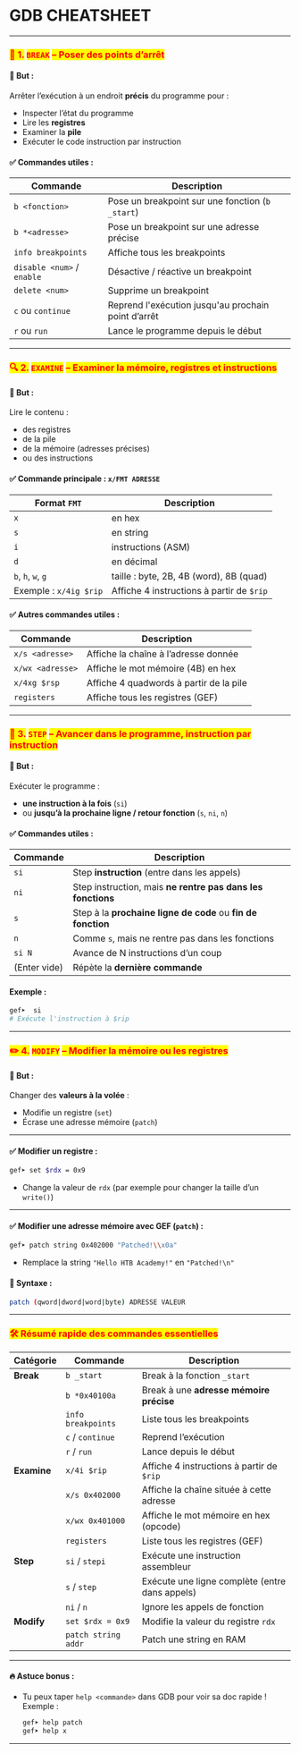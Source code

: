 # GDB CHEATSHEET

***

### <mark style="color:red;">📍 1.</mark> <mark style="color:red;"></mark><mark style="color:red;">`BREAK`</mark> <mark style="color:red;"></mark><mark style="color:red;">– Poser des points d’arrêt</mark>

#### 🎯 But :

Arrêter l’exécution à un endroit **précis** du programme pour :

* Inspecter l’état du programme
* Lire les **registres**
* Examiner la **pile**
* Exécuter le code instruction par instruction

#### ✅ Commandes utiles :

| Commande                   | Description                                         |
| -------------------------- | --------------------------------------------------- |
| `b <fonction>`             | Pose un breakpoint sur une fonction (`b _start`)    |
| `b *<adresse>`             | Pose un breakpoint sur une adresse précise          |
| `info breakpoints`         | Affiche tous les breakpoints                        |
| `disable <num>` / `enable` | Désactive / réactive un breakpoint                  |
| `delete <num>`             | Supprime un breakpoint                              |
| `c` ou `continue`          | Reprend l'exécution jusqu'au prochain point d’arrêt |
| `r` ou `run`               | Lance le programme depuis le début                  |

***

### <mark style="color:red;">🔍 2.</mark> <mark style="color:red;"></mark><mark style="color:red;">`EXAMINE`</mark> <mark style="color:red;"></mark><mark style="color:red;">– Examiner la mémoire, registres et instructions</mark>

#### 🎯 But :

Lire le contenu :

* des registres
* de la pile
* de la mémoire (adresses précises)
* ou des instructions

#### ✅ Commande principale : `x/FMT ADRESSE`

| Format `FMT`           | Description                               |
| ---------------------- | ----------------------------------------- |
| `x`                    | en hex                                    |
| `s`                    | en string                                 |
| `i`                    | instructions (ASM)                        |
| `d`                    | en décimal                                |
| `b`, `h`, `w`, `g`     | taille : byte, 2B, 4B (word), 8B (quad)   |
| Exemple : `x/4ig $rip` | Affiche 4 instructions à partir de `$rip` |

#### ✅ Autres commandes utiles :

| Commande         | Description                             |
| ---------------- | --------------------------------------- |
| `x/s <adresse>`  | Affiche la chaîne à l’adresse donnée    |
| `x/wx <adresse>` | Affiche le mot mémoire (4B) en hex      |
| `x/4xg $rsp`     | Affiche 4 quadwords à partir de la pile |
| `registers`      | Affiche tous les registres (GEF)        |

***

### <mark style="color:red;">👣 3.</mark> <mark style="color:red;"></mark><mark style="color:red;">`STEP`</mark> <mark style="color:red;"></mark><mark style="color:red;">– Avancer dans le programme, instruction par instruction</mark>

#### 🎯 But :

Exécuter le programme :

* **une instruction à la fois** (`si`)
* ou **jusqu’à la prochaine ligne / retour fonction** (`s`, `ni`, `n`)

#### ✅ Commandes utiles :

| Commande     | Description                                                  |
| ------------ | ------------------------------------------------------------ |
| `si`         | Step **instruction** (entre dans les appels)                 |
| `ni`         | Step instruction, mais **ne rentre pas dans les fonctions**  |
| `s`          | Step à la **prochaine ligne de code** ou **fin de fonction** |
| `n`          | Comme `s`, mais ne rentre pas dans les fonctions             |
| `si N`       | Avance de N instructions d’un coup                           |
| (Enter vide) | Répète la **dernière commande**                              |

#### Exemple :

```bash
gef➤  si
# Exécute l'instruction à $rip
```

***

### <mark style="color:red;">✏️ 4.</mark> <mark style="color:red;"></mark><mark style="color:red;">`MODIFY`</mark> <mark style="color:red;"></mark><mark style="color:red;">– Modifier la mémoire ou les registres</mark>

#### 🎯 But :

Changer des **valeurs à la volée** :

* Modifie un registre (`set`)
* Écrase une adresse mémoire (`patch`)

***

#### ✅ Modifier un registre :

```bash
gef➤ set $rdx = 0x9
```

* Change la valeur de `rdx` (par exemple pour changer la taille d’un `write()`)

***

#### ✅ Modifier une adresse mémoire avec GEF (`patch`) :

```bash
gef➤ patch string 0x402000 "Patched!\\x0a"
```

* Remplace la string `"Hello HTB Academy!"` en `"Patched!\n"`

#### 📌 Syntaxe :

```bash
patch (qword|dword|word|byte) ADRESSE VALEUR
```

***

### <mark style="color:red;">🛠️ Résumé rapide des commandes essentielles</mark>

| Catégorie   | Commande            | Description                                    |
| ----------- | ------------------- | ---------------------------------------------- |
| **Break**   | `b _start`          | Break à la fonction `_start`                   |
|             | `b *0x40100a`       | Break à une **adresse mémoire précise**        |
|             | `info breakpoints`  | Liste tous les breakpoints                     |
|             | `c` / `continue`    | Reprend l’exécution                            |
|             | `r` / `run`         | Lance depuis le début                          |
| **Examine** | `x/4i $rip`         | Affiche 4 instructions à partir de `$rip`      |
|             | `x/s 0x402000`      | Affiche la chaîne située à cette adresse       |
|             | `x/wx 0x401000`     | Affiche le mot mémoire en hex (opcode)         |
|             | `registers`         | Liste tous les registres (GEF)                 |
| **Step**    | `si` / `stepi`      | Exécute une instruction assembleur             |
|             | `s` / `step`        | Exécute une ligne complète (entre dans appels) |
|             | `ni` / `n`          | Ignore les appels de fonction                  |
| **Modify**  | `set $rdx = 0x9`    | Modifie la valeur du registre `rdx`            |
|             | `patch string addr` | Patch une string en RAM                        |

***

#### 🔥 Astuce bonus :

*   Tu peux taper `help <commande>` dans GDB pour voir sa doc rapide !\
    Exemple :

    ```bash
    gef➤ help patch
    gef➤ help x
    ```

***

